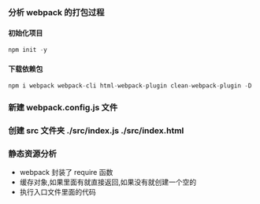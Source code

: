 ###  分析 webpack 的打包过程

#### 初始化项目
```js
npm init -y
```

#### 下载依赖包

```js
npm i webpack webpack-cli html-webpack-plugin clean-webpack-plugin -D
```

### 新建 webpack.config.js 文件

### 创建 src 文件夹 ./src/index.js ./src/index.html


### 静态资源分析
+ webpack 封装了 require 函数
+ 缓存对象,如果里面有就直接返回,如果没有就创建一个空的
+ 执行入口文件里面的代码
